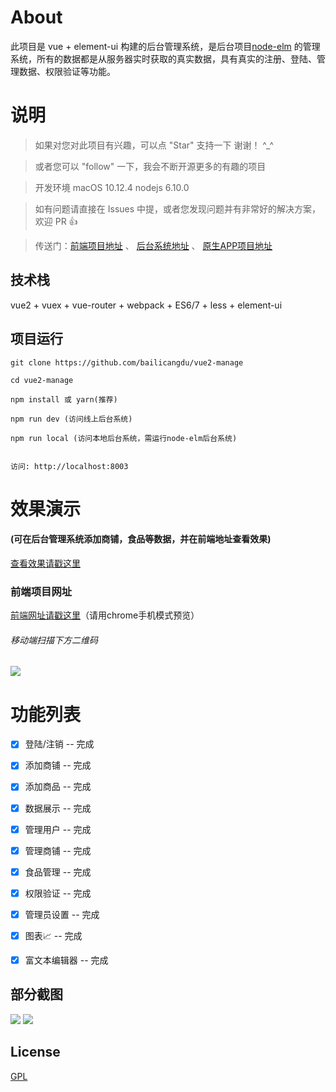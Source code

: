 
# About

此项目是 vue + element-ui 构建的后台管理系统，是后台项目[node-elm](https://github.com/bailicangdu/node-elm) 的管理系统，所有的数据都是从服务器实时获取的真实数据，具有真实的注册、登陆、管理数据、权限验证等功能。


# 说明

>  如果对您对此项目有兴趣，可以点 "Star" 支持一下 谢谢！ ^_^

>  或者您可以 "follow" 一下，我会不断开源更多的有趣的项目

>  开发环境 macOS 10.12.4  nodejs 6.10.0

>  如有问题请直接在 Issues 中提，或者您发现问题并有非常好的解决方案，欢迎 PR 👍

>  传送门：[前端项目地址](https://github.com/bailicangdu/vue2-elm)  、 [后台系统地址](https://github.com/bailicangdu/node-elm)  、 [原生APP项目地址](https://github.com/bailicangdu/RN-elm)



## 技术栈

vue2 + vuex + vue-router + webpack + ES6/7 + less + element-ui


## 项目运行


```
git clone https://github.com/bailicangdu/vue2-manage  

cd vue2-manage  

npm install 或 yarn(推荐)

npm run dev (访问线上后台系统)

npm run local (访问本地后台系统，需运行node-elm后台系统)


访问: http://localhost:8003

```


# 效果演示

#### (可在后台管理系统添加商铺，食品等数据，并在前端地址查看效果)

[查看效果请戳这里](http://cangdu.org/manage/)


### 前端项目网址
[前端网址请戳这里](http://cangdu.org/elm)（请用chrome手机模式预览）

###### 移动端扫描下方二维码

![](https://github.com/bailicangdu/vue2-manage/blob/master/screenshots/ewm.png)


# 功能列表

- [x] 登陆/注销 -- 完成
- [x] 添加商铺 -- 完成
- [x] 添加商品 -- 完成
- [x] 数据展示 -- 完成
- [x] 管理用户 -- 完成
- [x] 管理商铺 -- 完成
- [x] 食品管理 -- 完成
- [x] 权限验证 -- 完成
- [x] 管理员设置 -- 完成
- [x] 图表📈 -- 完成
- [x] 富文本编辑器 -- 完成


## 部分截图


<img src="https://github.com/bailicangdu/vue2-manage/blob/master/screenshots/manage_home.png"/>

<img src="https://github.com/bailicangdu/vue2-manage/blob/master/screenshots/manage_shop.png"/>



## License

[GPL](https://github.com/bailicangdu/vue2-manage/blob/master/COPYING)
